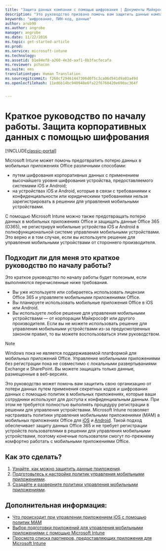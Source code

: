 ```yaml
---
title: "Защита данных компании с помощью шифрования | Документы Майкрософт"
description: "Это руководство призвано помочь вам защитить данные компании от потери путем применения секретного кода и шифрования данных в мобильных приложениях с помощью политики."
keywords: "шифрование, ПИН-код, данные"
author: arob98
ms.author: angrobe
manager: angrobe
ms.date: 11/22/2016
ms.topic: get-started-article
ms.prod: 
ms.service: microsoft-intune
ms.technology: 
ms.assetid: b1e84ef8-a260-4e3d-aaf1-8b3facfecafa
ms.reviewer: pchacon
ms.suite: ems
translationtype: Human Translation
ms.sourcegitcommit: f268cf29461447306d0f5c3ca06d541d9a03a49d
ms.openlocfilehash: 11ed6b14bc940940e6fa22f6760420e690ac364f


---
```


# <a name="quick-start-guide-protect-company-data-with-data-encryption"></a>Краткое руководство по началу работы. Защита корпоративных данных с помощью шифрования

[!INCLUDE[classic-portal](../includes/classic-portal.md)]

Microsoft Intune может помочь предотвратить потерю данных в мобильных приложениях Office различными способами:
- путем шифрования корпоративных данных с применением высочайшего уровня шифрования устройства, предоставляемого системами iOS и Android;
- на устройствах iOS и Android, которые в связи с требованиями к конфиденциальности или юридическими требованиями нельзя зарегистрировать в решении для управления мобильными устройствами.

С помощью Microsoft Intune можно также предотвращать потерю данных в мобильных приложениях Office и защищать данные Office 365 (O365), не регистрируя мобильные устройства iOS и Android в полнофункциональной системе управления мобильными устройствами. Это верно и в том случае, если вы используете решение для управления мобильными устройствами от стороннего производителя.

## <a name="is-this-quick-start-guide-right-for-me"></a>Подходит ли для меня это краткое руководство по началу работы?
Это краткое руководство по началу работы будет полезным, если выполняются перечисленные ниже требования.
- Вы уже используете или собираетесь использовать лицензии Office 365 и управляете мобильными приложениями Office.
- Вы планируете использовать мобильные приложения Office в iOS или Android.
- Вы используете любое решение для управления мобильными устройствами — от корпорации Майкрософт или другого производителя. Если вы не можете использовать решение для управления мобильными устройствами из-за предусмотренных законом правил, то вы можете воспользоваться этим руководством.

> [!NOTE]
> Windows пока не является поддерживаемой платформой для мобильных приложений Office. Управление мобильными приложениями без регистрации пока не совместимо с локальными развертываниями Exchange и SharePoint. Вы можете защищать только данные, размещенные в веб-версиях.

Это руководство может помочь вам защитить свою организацию от потери данных путем применения секретных кодов и шифрования данных с помощью политик в мобильных приложениях, которые ваши сотрудники используют для доступа к конфиденциальным данным. При этом не требуется полностью выполнять процедуру регистрации в решении для управления устройствами. Microsoft Intune позволяет настраивать политики управления мобильными приложениями (MAM) в мобильных приложениях Office для [iOS](https://products.office.com/en-us/mobile/office-mobile-apps-for-ios) и [Android](https://products.office.com/en-us/mobile/office-mobile-apps-for-android). Такой подход обеспечивает защиту данных Office 365 и не требует регистрации устройств пользователями в решении для управления мобильными устройствами, поэтому конечные пользователи смогут по-прежнему комфортно работать с мобильными приложениями Office.

## <a name="how-do-i-do-it"></a>Как это сделать?
1.  [Узнайте, как можно защитить данные приложения](/intune/deploy-use/protect-app-data-using-mobile-app-management-policies-with-microsoft-intune).
2.  [Подготовьтесь к настройке политик управления мобильными приложениями](/intune/deploy-use/get-ready-to-configure-mobile-app-management-policies-with-microsoft-intune).
3.  [Создайте и разверните политики управления мобильными приложениями](/intune/deploy-use/create-and-deploy-mobile-app-management-policies-with-microsoft-intune).

## <a name="additional-information"></a>Дополнительная информация:
- [Что происходит при управлении приложением iOS с помощью политик MAM](/intune/deploy-use/end-user-experience-for-mam-enabled-apps-with-microsoft-intune)
- [Выбор подготовки приложений для управления мобильными приложениями с помощью Microsoft Intune](/intune/deploy-use/decide-how-to-prepare-apps-for-mobile-application-management-with-microsoft-intune)
- [Просмотр списка партнеров, предоставляющих приложения для Microsoft Intune](https://www.microsoft.com/en-us/cloud-platform/microsoft-intune-partners)



<!--HONumber=Dec16_HO3-->


